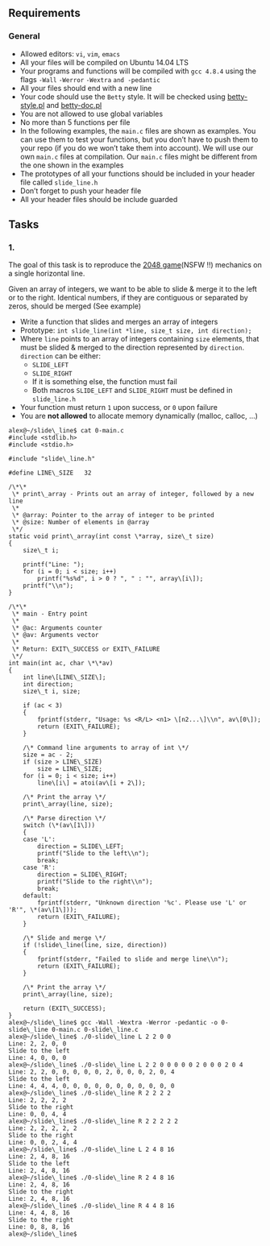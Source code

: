 ## Requirements

### General

*   Allowed editors: `vi`, `vim`, `emacs`
*   All your files will be compiled on Ubuntu 14.04 LTS
*   Your programs and functions will be compiled with `gcc 4.8.4` using the flags `-Wall` `-Werror` `-Wextra` `and -pedantic`
*   All your files should end with a new line
*   Your code should use the `Betty` style. It will be checked using [betty-style.pl](https://github.com/hs-hq/Betty/blob/master/betty-style.pl "betty-style.pl") and [betty-doc.pl](https://github.com/hs-hq/Betty/blob/master/betty-doc.pl "betty-doc.pl")
*   You are not allowed to use global variables
*   No more than 5 functions per file
*   In the following examples, the `main.c` files are shown as examples. You can use them to test your functions, but you don’t have to push them to your repo (if you do we won’t take them into account). We will use our own `main.c` files at compilation. Our `main.c` files might be different from the one shown in the examples
*   The prototypes of all your functions should be included in your header file called `slide_line.h`
*   Don’t forget to push your header file
*   All your header files should be include guarded

## Tasks

### 1.

The goal of this task is to reproduce the [2048 game](/rltoken/i7Nqad-fVtT6e4qtMUtArw "2048 game")(NSFW !!) mechanics on a single horizontal line.

Given an array of integers, we want to be able to slide & merge it to the left or to the right. Identical numbers, if they are contiguous or separated by zeros, should be merged (See example)

*   Write a function that slides and merges an array of integers
*   Prototype: `int slide_line(int *line, size_t size, int direction);`
*   Where `line` points to an array of integers containing `size` elements, that must be slided & merged to the direction represented by `direction`. `direction` can be either:
    *   `SLIDE_LEFT`
    *   `SLIDE_RIGHT`
    *   If it is something else, the function must fail
    *   Both macros `SLIDE_LEFT` and `SLIDE_RIGHT` must be defined in `slide_line.h`
*   Your function must return `1` upon success, or `0` upon failure
*   You are **not allowed** to allocate memory dynamically (malloc, calloc, …)
```
alex@~/slide\_line$ cat 0-main.c 
#include <stdlib.h>
#include <stdio.h>

#include "slide\_line.h"

#define LINE\_SIZE   32

/\*\*
 \* print\_array - Prints out an array of integer, followed by a new line
 \* 
 \* @array: Pointer to the array of integer to be printed
 \* @size: Number of elements in @array
 \*/
static void print\_array(int const \*array, size\_t size)
{
    size\_t i;

    printf("Line: ");
    for (i = 0; i < size; i++)
        printf("%s%d", i > 0 ? ", " : "", array\[i\]);
    printf("\\n");
}

/\*\*
 \* main - Entry point
 \*
 \* @ac: Arguments counter
 \* @av: Arguments vector
 \*
 \* Return: EXIT\_SUCCESS or EXIT\_FAILURE
 \*/
int main(int ac, char \*\*av)
{
    int line\[LINE\_SIZE\];
    int direction;
    size\_t i, size;

    if (ac < 3)
    {
        fprintf(stderr, "Usage: %s <R/L> <n1> \[n2...\]\\n", av\[0\]);
        return (EXIT\_FAILURE);
    }

    /\* Command line arguments to array of int \*/
    size = ac - 2;
    if (size > LINE\_SIZE)
        size = LINE\_SIZE;
    for (i = 0; i < size; i++)
        line\[i\] = atoi(av\[i + 2\]);

    /\* Print the array \*/
    print\_array(line, size);

    /\* Parse direction \*/
    switch (\*(av\[1\]))
    {
    case 'L':
        direction = SLIDE\_LEFT;
        printf("Slide to the left\\n");
        break;
    case 'R':
        direction = SLIDE\_RIGHT;
        printf("Slide to the right\\n");
        break;
    default:
        fprintf(stderr, "Unknown direction '%c'. Please use 'L' or 'R'", \*(av\[1\]));
        return (EXIT\_FAILURE);
    }

    /\* Slide and merge \*/
    if (!slide\_line(line, size, direction))
    {
        fprintf(stderr, "Failed to slide and merge line\\n");
        return (EXIT\_FAILURE);
    }

    /\* Print the array \*/
    print\_array(line, size);

    return (EXIT\_SUCCESS);
}
alex@~/slide\_line$ gcc -Wall -Wextra -Werror -pedantic -o 0-slide\_line 0-main.c 0-slide\_line.c
alex@~/slide\_line$ ./0-slide\_line L 2 2 0 0
Line: 2, 2, 0, 0
Slide to the left
Line: 4, 0, 0, 0
alex@~/slide\_line$ ./0-slide\_line L 2 2 0 0 0 0 0 2 0 0 0 2 0 4
Line: 2, 2, 0, 0, 0, 0, 0, 2, 0, 0, 0, 2, 0, 4
Slide to the left
Line: 4, 4, 4, 0, 0, 0, 0, 0, 0, 0, 0, 0, 0, 0
alex@~/slide\_line$ ./0-slide\_line R 2 2 2 2
Line: 2, 2, 2, 2
Slide to the right
Line: 0, 0, 4, 4
alex@~/slide\_line$ ./0-slide\_line R 2 2 2 2 2
Line: 2, 2, 2, 2, 2
Slide to the right
Line: 0, 0, 2, 4, 4
alex@~/slide\_line$ ./0-slide\_line L 2 4 8 16
Line: 2, 4, 8, 16
Slide to the left
Line: 2, 4, 8, 16
alex@~/slide\_line$ ./0-slide\_line R 2 4 8 16
Line: 2, 4, 8, 16
Slide to the right
Line: 2, 4, 8, 16
alex@~/slide\_line$ ./0-slide\_line R 4 4 8 16
Line: 4, 4, 8, 16
Slide to the right
Line: 0, 8, 8, 16
alex@~/slide\_line$
```